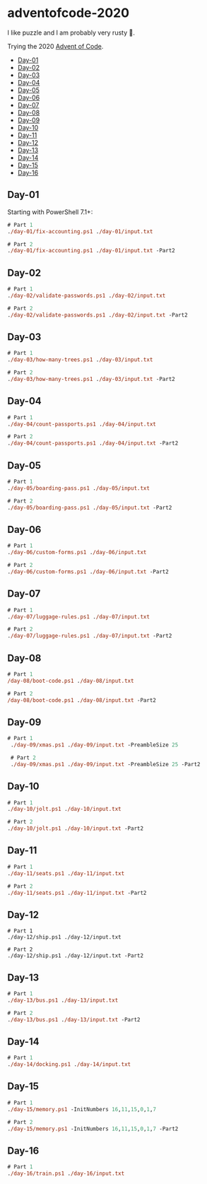 # adventofcode-2020 <!-- omit in toc -->

I like puzzle and I am probably very rusty 🧠.

Trying the 2020 [Advent of Code](https://adventofcode.com/2020).

- [Day-01](#day-01)
- [Day-02](#day-02)
- [Day-03](#day-03)
- [Day-04](#day-04)
- [Day-05](#day-05)
- [Day-06](#day-06)
- [Day-07](#day-07)
- [Day-08](#day-08)
- [Day-09](#day-09)
- [Day-10](#day-10)
- [Day-11](#day-11)
- [Day-12](#day-12)
- [Day-13](#day-13)
- [Day-14](#day-14)
- [Day-15](#day-15)
- [Day-16](#day-16)

## Day-01

Starting with PowerShell 7.1+:

``` ps
# Part 1
./day-01/fix-accounting.ps1 ./day-01/input.txt

# Part 2
./day-01/fix-accounting.ps1 ./day-01/input.txt -Part2
```

## Day-02

``` ps
# Part 1
./day-02/validate-passwords.ps1 ./day-02/input.txt

# Part 2
./day-02/validate-passwords.ps1 ./day-02/input.txt -Part2
```

## Day-03


``` ps
# Part 1
./day-03/how-many-trees.ps1 ./day-03/input.txt

# Part 2
./day-03/how-many-trees.ps1 ./day-03/input.txt -Part2
```

## Day-04

``` ps
# Part 1
./day-04/count-passports.ps1 ./day-04/input.txt

# Part 2
./day-04/count-passports.ps1 ./day-04/input.txt -Part2
```

## Day-05

``` ps
# Part 1
./day-05/boarding-pass.ps1 ./day-05/input.txt

# Part 2
./day-05/boarding-pass.ps1 ./day-05/input.txt -Part2
```

## Day-06

``` ps
# Part 1
./day-06/custom-forms.ps1 ./day-06/input.txt

# Part 2
./day-06/custom-forms.ps1 ./day-06/input.txt -Part2
```

## Day-07

``` ps
# Part 1
./day-07/luggage-rules.ps1 ./day-07/input.txt

# Part 2
./day-07/luggage-rules.ps1 ./day-07/input.txt -Part2
```

## Day-08

``` ps
# Part 1
/day-08/boot-code.ps1 ./day-08/input.txt

# Part 2
/day-08/boot-code.ps1 ./day-08/input.txt -Part2
```

## Day-09

``` ps
# Part 1
 ./day-09/xmas.ps1 ./day-09/input.txt -PreambleSize 25

 # Part 2
 ./day-09/xmas.ps1 ./day-09/input.txt -PreambleSize 25 -Part2
```

## Day-10

``` ps
# Part 1
./day-10/jolt.ps1 ./day-10/input.txt

# Part 2
./day-10/jolt.ps1 ./day-10/input.txt -Part2
```

## Day-11

``` ps
# Part 1
./day-11/seats.ps1 ./day-11/input.txt

# Part 2
./day-11/seats.ps1 ./day-11/input.txt -Part2
```

## Day-12

```
# Part 1
./day-12/ship.ps1 ./day-12/input.txt

# Part 2
./day-12/ship.ps1 ./day-12/input.txt -Part2
```

## Day-13

``` ps
# Part 1
./day-13/bus.ps1 ./day-13/input.txt

# Part 2
./day-13/bus.ps1 ./day-13/input.txt -Part2
```

## Day-14

``` ps
# Part 1
./day-14/docking.ps1 ./day-14/input.txt
```

## Day-15

``` ps
# Part 1
./day-15/memory.ps1 -InitNumbers 16,11,15,0,1,7

# Part 2
./day-15/memory.ps1 -InitNumbers 16,11,15,0,1,7 -Part2
```

## Day-16

``` ps
# Part 1
./day-16/train.ps1 ./day-16/input.txt
```